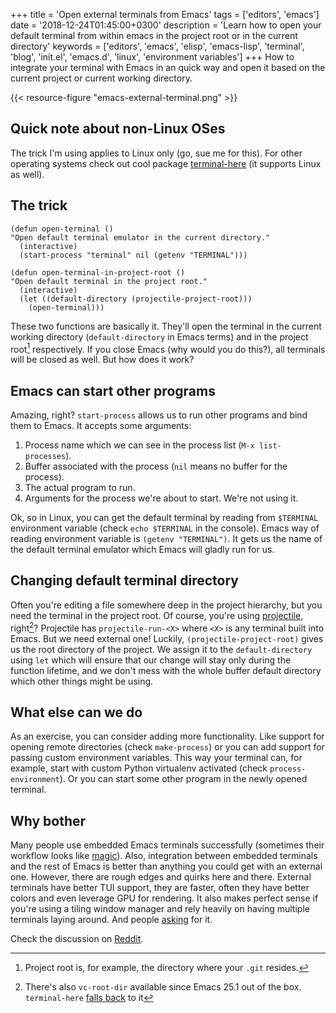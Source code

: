 +++
title = 'Open external terminals from Emacs'
tags = ['editors', 'emacs']
date = '2018-12-24T01:45:00+0300'
description = 'Learn how to open your default terminal from within emacs in the project root or in the current directory'
keywords = ['editors', 'emacs', 'elisp', 'emacs-lisp', 'terminal', 'blog', 'init.el', 'emacs.d', 'linux', 'environment variables']
+++
How to integrate your terminal with Emacs in an quick way and open it based on
the current project or current working directory.

<!--more-->
{{< resource-figure "emacs-external-terminal.png" >}}
## Quick note about non-Linux OSes
The trick I'm using applies to Linux only (go, sue me for this). For other
operating systems check out cool package
[terminal-here](https://github.com/davidshepherd7/terminal-here) (it
supports Linux as well).

## The trick
```elisp
(defun open-terminal ()
"Open default terminal emulator in the current directory."
  (interactive)
  (start-process "terminal" nil (getenv "TERMINAL")))

(defun open-terminal-in-project-root ()
"Open default terminal in the project root."
  (interactive)
  (let ((default-directory (projectile-project-root)))
    (open-terminal)))
```

These two functions are basically it. They'll open the terminal in the
current working directory (`default-directory` in Emacs terms) and in
the project root[^1] respectively. If you close Emacs (why would you do
this?), all terminals will be closed as well. But how does it work?

## Emacs can start other programs
Amazing, right? `start-process` allows us to run other programs and
bind them to Emacs. It accepts some arguments:

1. Process name which we can see in the process list (`M-x list-processes`).
2. Buffer associated with the process (`nil` means no buffer for the process).
3. The actual program to run.
4. Arguments for the process we're about to start. We're not using it.

Ok, so in Linux, you can get the default terminal by reading from
`$TERMINAL` environment variable (check `echo $TERMINAL` in the console). Emacs way of reading environment variable is
`(getenv "TERMINAL")`. It gets us the name of the default
terminal emulator which Emacs will gladly run for us.

## Changing default terminal directory
Often you're editing a file somewhere deep in the project hierarchy,
but you need the terminal in the project root. Of course, you're using
[projectile](https://github.com/bbatsov/projectile), right[^2]? Projectile
has `projectile-run-<X>` where `<X>` is any terminal built
into Emacs. But we need external one! Luckily,
`(projectile-project-root)` gives us the root directory of the
project. We assign it to the `default-directory` using `let` which
will ensure that our change will stay only during the function
lifetime, and we don't mess with the whole buffer default directory
which other things might be using.

## What else can we do
As an exercise, you can consider adding more functionality. Like
support for opening remote directories (check `make-process`) or you
can add support for passing custom environment variables. This way
your terminal can, for example, start with custom Python virtualenv
activated (check `process-environment`). Or you can start some other
program in the newly opened terminal.

## Why bother
Many people use embedded Emacs terminals successfully (sometimes their
workflow looks like
[magic](https://www.youtube.com/watch?v=RhYNu6i_uY4)). Also, integration
between embedded terminals and the rest of Emacs is better than
anything you could get with an external one. However, there are rough
edges and quirks here and there. External terminals have better TUI
support, they are faster, often they have better colors and even
leverage GPU for rendering. It also makes perfect sense if you're
using a tiling window manager and rely heavily on having multiple
terminals laying around. And people
[asking](https://emacs.stackexchange.com/q/7650/13740) for it.

Check the discussion on [Reddit](https://www.reddit.com/r/emacs/comments/a8zk79/blog_using_emacs_with_external_terminals/).

[^1]: Project root is, for example, the directory where your `.git` resides.
[^2]: There's also `vc-root-dir` available since Emacs 25.1 out of the box. `terminal-here` [falls back](https://github.com/davidshepherd7/terminal-here/blob/master/terminal-here.el#L151) to it
